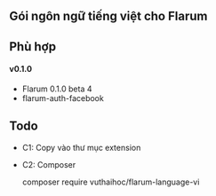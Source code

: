 ## Gói ngôn ngữ tiếng việt cho Flarum  ##

## Phù hợp ##

#### v0.1.0

* Flarum 0.1.0 beta 4
* flarum-auth-facebook


## Todo ##

* C1: Copy vào thư mục extension
* C2: Composer 

    composer require vuthaihoc/flarum-language-vi


